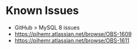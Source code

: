 # Known Issues

* GitHub > MySQL 8 issues 
* https://pihemr.atlassian.net/browse/OBS-1609
* https://pihemr.atlassian.net/browse/OBS-1611
